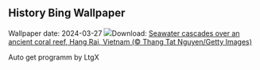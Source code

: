 ## History Bing Wallpaper
Wallpaper date: 2024-03-27
![](https://www.bing.com/th?id=OHR.HangRaiVietnam_EN-GB3016593740_UHD.jpg&w=1000)Download: [Seawater cascades over an ancient coral reef, Hang Rai, Vietnam (© Thang Tat Nguyen/Getty Images)](https://www.bing.com/th?id=OHR.HangRaiVietnam_EN-GB3016593740_UHD.jpg)

Auto get programm by LtgX

